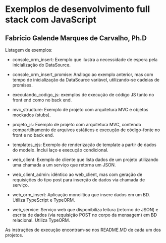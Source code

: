 # Exemplos de desenvolvimento full stack com JavaScript

## Fabrício Galende Marques de Carvalho, Ph.D

Listagem de exemplos:

* console_orm_insert: Exemplo que ilustra a necessidade de espera pela inicialização do DataSource.

* console_orm_insert_promise: Análogo ao exemplo anterior, mas com tempo de inicialização da DataSource variável, utilizando-se cadeias de promises.

* executando_codigo_js: exemplos de execução de código JS tanto no front end como no back end.

* mvc_structure: Exemplo de projeto com arquitetura MVC e objetos mockados (stubs).

* projeto_js: Exemplo de projeto com arquitetura MVC, contendo compartilhamento de arquivos estáticos e execução de código-fonte no front e no back end.

* templates_ejs: Exemplo de renderização de template a partir de dados do modelo. Inclui laço e execução condicional.

* web_client: Exemplo de cliente que lista dados de um projeto utilizando uma chamada a um serviço que retorna um JSON.

* web_client_admin: idêntico ao web_client, mas com geração de requisições do tipo post para inserção de dados via chamada de serviço.

* web_orm_insert: Aplicação monolítica que insere dados em um BD. Utiliza TypeScript e TypeORM.

* web_service: Serviço web que disponibiliza leitura (retorno de JSON) e escrita de dados (via requisição POST no corpo da mensagem) em BD relacional. Utiliza TypeORM.

As instruções de execução encontram-se nos README.MD de cada um dos projetos.
